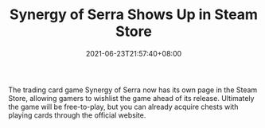 ﻿---
title: "Synergy of Serra Shows Up in Steam Store"
date: 2021-06-23T21:57:40+08:00
lastmod: 2021-06-23T16:45:40+08:00
draft: false
authors: ["Nessa"]
description: "The trading card game Synergy of Serra now has its own page in the Steam Store, allowing gamers to wishlist the game ahead of its release. Ultimately the game will be free-to-play, but you can already acquire chests with playing cards through the official website."
featuredImage: "synergy-of-serra-shows-up-in-steam-store.png"
tags: ["Virtual World","Play to Earn"]
categories: ["news"]
news: ["Virtual World"]
weight: 
lightgallery: true
pinned: false
recommend: false
recommend1: false
---

The trading card game Synergy of Serra now has its own page in the Steam Store, allowing gamers to wishlist the game ahead of its release. Ultimately the game will be free-to-play, but you can already acquire chests with playing cards through the official website.

<!--more-->

